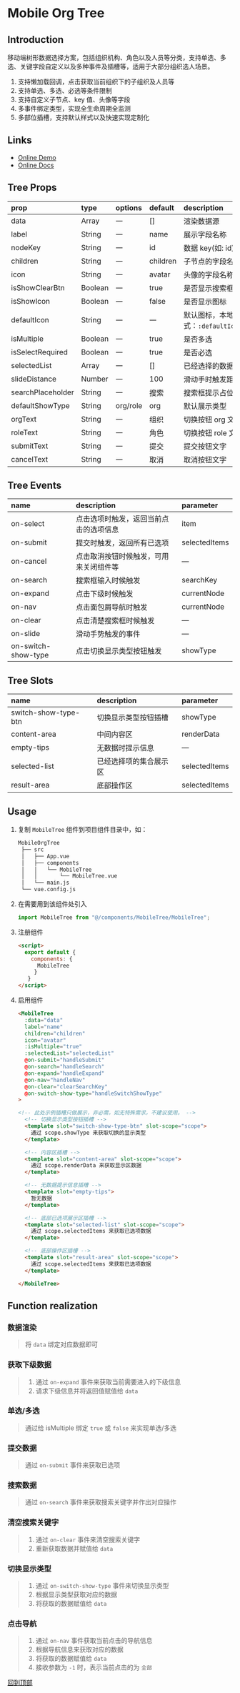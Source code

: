 # Mobile Org Tree

## Introduction

移动端树形数据选择方案，包括组织机构、角色以及人员等分类，支持单选、多选、关键字段自定义以及多种事件及插槽等，适用于大部分组织选人场景。

1. 支持懒加载回调，点击获取当前组织下的子组织及人员等
2. 支持单选、多选、必选等条件限制
3. 支持自定义子节点、key 值、头像等字段
4. 多事件绑定类型，实现全生命周期全监测
5. 多部位插槽，支持默认样式以及快速实现定制化

## Links

- [Online Demo](http://120.78.207.151/dist/)
- [Online Docs](https://stefan-ysh.github.io/mobile_tree_guide/)

## Tree Props

| prop              | type    | options  | default  | description                                                                    |
| :---------------- | :------ | :------- | :------- | :----------------------------------------------------------------------------- |
| data              | Array   | 一       | []       | 渲染数据源                                                                     |
| label             | String  | 一       | name     | 展示字段名称                                                                   |
| nodeKey           | String  | 一       | id       | 数据 key(如: id)                                                               |
| children          | String  | 一       | children | 子节点的字段名称                                                               |
| icon              | String  | 一       | avatar   | 头像的字段名称                                                                 |
| isShowClearBtn    | Boolean | 一       | true     | 是否显示搜索框右侧的清除按钮                                                   |
| isShowIcon        | Boolean | 一       | false    | 是否显示图标                                                                   |
| defaultIcon       | String  | 一       | 一       | 默认图标，本地图片引用方式：`:defaultIcon="require('@/assets/demo/icon.jpg')"` |
| isMultiple        | Boolean | 一       | true     | 是否多选                                                                       |
| isSelectRequired  | Boolean | 一       | true     | 是否必选                                                                       |
| selectedList      | Array   | 一       | []       | 已经选择的数据，可用作回显                                                     |
| slideDistance     | Number  | 一       | 100      | 滑动手时触发距离                                                               |
| searchPlaceholder | String  | 一       | 搜索     | 搜索框提示占位符文字                                                           |
| defaultShowType   | String  | org/role | org      | 默认展示类型                                                                   |
| orgText           | String  | 一       | 组织     | 切换按钮 org 文字                                                              |
| roleText          | String  | 一       | 角色     | 切换按钮 role 文字                                                             |
| submitText        | String  | 一       | 提交     | 提交按钮文字                                                                   |
| cancelText        | String  | 一       | 取消     | 取消按钮文字                                                                   |

## Tree Events

| name                | description                            | parameter     |
| :------------------ | :------------------------------------- | :------------ |
| on-select           | 点击选项时触发，返回当前点击的选项信息 | item          |
| on-submit           | 提交时触发，返回所有已选项             | selectedItems |
| on-cancel           | 点击取消按钮时候触发，可用来关闭组件等 | —             |
| on-search           | 搜索框输入时候触发                     | searchKey     |
| on-expand           | 点击下级时候触发                       | currentNode   |
| on-nav              | 点击面包屑导航时触发                   | currentNode   |
| on-clear            | 点击清楚搜索框时候触发                 | —             |
| on-slide            | 滑动手势触发的事件                     | —             |
| on-switch-show-type | 点击切换显示类型按钮触发               | showType      |

## Tree Slots

| name                 | description            | parameter     |
| :------------------- | :--------------------- | :------------ |
| switch-show-type-btn | 切换显示类型按钮插槽   | showType      |
| content-area         | 中间内容区             | renderData    |
| empty-tips           | 无数据时提示信息       | —             |
| selected-list        | 已经选择项的集合展示区 | selectedItems |
| result-area          | 底部操作区             | selectedItems |

## Usage

1. 复制 `MobileTree` 组件到项目组件目录中，如：

   ```bash
   MobileOrgTree
    ├── src
    │   ├── App.vue
    │   ├── components
    │   │   └── MobileTree
    │   │       └── MobileTree.vue
    │   └── main.js
    └── vue.config.js
   ```

2. 在需要用到该组件处引入

   ```javascript
   import MobileTree from "@/components/MobileTree/MobileTree";
   ```

3. 注册组件

   ```html
   <script>
     export default {
       components: {
         MobileTree
        }
      }
   </script>
   ```

4. 启用组件

   ```html
   <MobileTree
     :data="data"
     label="name"
     children="children"
     icon="avatar"
     :isMultiple="true"
     :selectedList="selectedList"
     @on-submit="handleSubmit"
     @on-search="handleSearch"
     @on-expand="handleExpand"
     @on-nav="handleNav"
     @on-clear="clearSearchKey"
     @on-switch-show-type="handleSwitchShowType"
   >

   <!-- 此处示例插槽只做展示，非必需，如无特殊需求，不建议使用。 -->
     <!-- 切换显示类型按钮插槽 -->
     <template slot="switch-show-type-btn" slot-scope="scope">
       通过 scope.showType 来获取切换的显示类型
     </template>

     <!-- 内容区插槽 -->
     <template slot="content-area" slot-scope="scope">
       通过 scope.renderData 来获取显示区数据
     </template>

     <!-- 无数据提示信息插槽 -->
     <template slot="empty-tips">
       暂无数据
     </template>

     <!-- 底部已选项展示区插槽 -->
     <template slot="selected-list" slot-scope="scope">
       通过 scope.selectedItems 来获取已选项数据
     </template>

     <!-- 底部操作区插槽 -->
     <template slot="result-area" slot-scope="scope">
       通过 scope.selectedItems 来获取已选项数据
     </template>

   </MobileTree>
   ```

## Function realization

### 数据渲染

> 将 `data` 绑定对应数据即可

### 获取下级数据

> 1. 通过 `on-expand` 事件来获取当前需要进入的下级信息
> 2. 请求下级信息并将返回值赋值给 `data`

### 单选/多选

> 通过给 isMultiple 绑定 `true` 或 `false` 来实现单选/多选

### 提交数据

> 通过 `on-submit` 事件来获取已选项

### 搜索数据

> 通过 `on-search` 事件来获取搜索关键字并作出对应操作

### 清空搜索关键字

> 1. 通过 `on-clear` 事件来清空搜索关键字
> 2. 重新获取数据并赋值给 `data`

### 切换显示类型

> 1. 通过 `on-switch-show-type` 事件来切换显示类型
> 2. 根据显示类型获取对应的数据
> 3. 将获取的数据赋值给 `data`

### 点击导航

> 1. 通过 `on-nav` 事件获取当前点击的导航信息
> 2. 根据导航信息来获取对应的数据
> 3. 将获取的数据赋值给 `data`
> 4. 接收参数为 `-1` 时，表示当前点击的为 `全部`


<a href="#">回到顶部</a>

